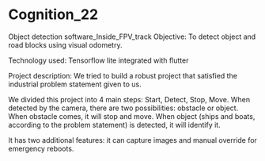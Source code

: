 # Cognition_22
Object detection software_Inside_FPV_track
Objective: 
To detect object and road blocks using visual odometry.

Technology used:
Tensorflow lite integrated with flutter

Project description:
We tried to build a robust project that satisfied the industrial problem statement given to us.

We divided this project into 4 main steps: Start, Detect, Stop, Move.
When detected by the camera, there are two possibilities: obstacle or object. When obstacle comes, it will stop and move. When object (ships and boats, according to the problem statement) is detected, it will identify it.

It has two additional features: it can capture images and manual override for emergency reboots. 
